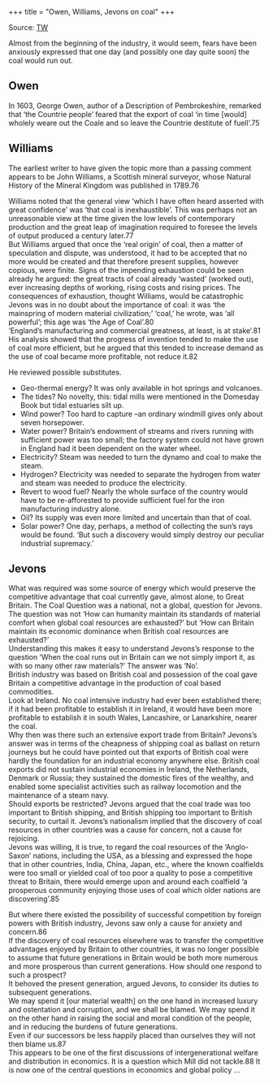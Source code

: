 +++
title = "Owen, Williams, Jevons on coal"
+++

Source: [TW](https://papers.ssrn.com/sol3/papers.cfm?abstract_id=2694975)

Almost from the beginning of the industry, it would seem, fears have been anxiously expressed that one day (and possibly one day quite soon) the coal would run out.  

## Owen
In 1603, George Owen, author of a Description of Pembrokeshire, remarked that ‘the Countrie people’ feared that the export of coal ‘in time [would] wholely weare out the Coale and so leave the Countrie destitute of fuell’.75  

## Williams
The earliest writer to have given the topic more than a passing comment appears to be John Williams, a Scottish mineral surveyor, whose Natural History of the Mineral Kingdom was published in 1789.76  

Williams noted that the general view ‘which I have often heard asserted with great confidence’ was ‘that coal is inexhaustible’. 
This was perhaps not an unreasonable view at the time given the low levels of contemporary production and the great leap of imagination required to foresee the levels of output produced a century later.77  
But Williams argued that once the ‘real origin’ of coal, then a matter of speculation and dispute, was understood, it had to be accepted that no more would be created and that therefore present supplies, however copious, were finite. Signs of the impending exhaustion could be seen already he argued: the great tracts of coal already ‘wasted’ (worked out), ever increasing depths of working, rising costs and rising prices. The consequences of exhaustion, thought Williams, would be catastrophic  Jevons was in no doubt about the importance of coal: it was ‘the mainspring of modern material civilization;’ ‘coal,’ he wrote, was ‘all powerful’; this age was ‘the Age of Coal’.80  
‘England’s manufacturing and commercial greatness, at least, is at stake’.81 His analysis showed that the progress of invention tended to make the use of coal more efficient, but he argued that this tended to increase demand as the use of coal became more profitable, not reduce it.82 

He reviewed possible substitutes.  

- Geo-thermal energy? It was only available in hot springs and volcanoes. 
- The tides? No novelty, this: tidal mills were mentioned in the Domesday Book but tidal estuaries silt up. 
- Wind power? Too hard to capture –an ordinary windmill gives only about seven horsepower. 
- Water power? Britain’s endowment of streams and rivers running with sufficient power was too small; the factory system could not have grown in England had it been dependent on the water wheel. 
- Electricity? Steam was needed to turn the dynamo and coal to make the steam. 
- Hydrogen? Electricity was needed to separate the hydrogen from water and steam was needed to produce the electricity. 
- Revert to wood fuel? Nearly the whole surface of the country would have to be re-afforested to provide sufficient fuel for the iron manufacturing industry alone. 
- Oil? Its supply was even more limited and uncertain than that of coal. 
- Solar power? One day, perhaps, a method of collecting the sun’s rays would be found. ‘But such a discovery would simply destroy our peculiar industrial supremacy.’ 
  
## Jevons
What was required was some source of energy which would preserve the competitive advantage that coal currently gave, almost alone, to Great Britain.  The Coal Question was a national, not a global, question for Jevons.  
The question was not ‘How can humanity maintain its standards of material comfort when global coal resources are exhausted?’ but ‘How can Britain maintain its economic dominance when British coal resources are exhausted?’  
Understanding this makes it easy to understand Jevons’s response to the question ‘When the coal runs out in Britain can we not simply import it, as with so many other raw materials?’ The answer was ‘No’.  
British industry was based on British coal and possession of the coal gave Britain a competitive advantage in the production of coal based commodities.  
Look at Ireland. No coal intensive industry had ever been established there; if it had been profitable to establish it in Ireland, it would have been more profitable to establish it in south Wales, Lancashire, or Lanarkshire, nearer the coal.  
Why then was there such an extensive export trade from Britain? Jevons’s answer was in terms of the cheapness of shipping coal as ballast on return journeys but he could have pointed out that exports of British coal were hardly the foundation for an industrial economy anywhere else. British coal exports did not sustain industrial economies in Ireland, the Netherlands, Denmark or Russia; they sustained the domestic fires of the wealthy, and enabled some specialist activities such as railway locomotion and the maintenance of a steam navy.  
Should exports be restricted? Jevons argued that the coal trade was too important to British shipping, and British shipping too important to British security, to curtail it.  Jevons’s nationalism implied that the discovery of coal resources in other countries was a cause for concern, not a cause for rejoicing.  
Jevons was willing, it is true, to regard the coal resources of the ‘Anglo-Saxon’ nations, including the USA, as a blessing and expressed the hope that in other countries, India, China, Japan, etc., where the known coalfields were too small or yielded coal of too poor a quality to pose a competitive threat to Britain, there would emerge upon and around each coalfield ‘a prosperous community enjoying those uses of coal which older nations are discovering’.85 

But where there existed the possibility of successful competition by foreign powers with British industry, Jevons saw only a cause for anxiety and concern.86   
If the discovery of coal resources elsewhere was to transfer the competitive advantages enjoyed by Britain to other countries, it was no longer possible to assume that future generations in Britain would be both more numerous and more prosperous than current generations. How should one respond to such a prospect?  
It behoved the present generation, argued Jevons, to consider its duties to subsequent generations.  
We may spend it [our material wealth] on the one hand in increased luxury and ostentation and corruption, and we shall be blamed. We may spend it on the other hand in raising the social and moral condition of the people, and in reducing the burdens of future generations.  
Even if our successors be less happily placed than ourselves they will not then blame us.87   
This appears to be one of the first discussions of intergenerational welfare and distribution in economics. It is a question which Mill did not tackle.88 It is now one of the central questions in economics and global policy ...